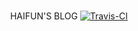 <p align="center">
<br/>
   HAIFUN'S BLOG
<a href="https://travis-ci.com/github/haifun/haifuns.github.io" target="_blank" style="display:inline-block" class="not-print"><img src="https://api.travis-ci.com/haifuns/haifuns.github.io.svg?branch=master" alt="Travis-CI"></a>
</p>
